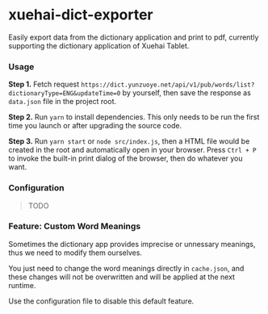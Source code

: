 # xuehai-dict-exporter

Easily export data from the dictionary application and print to pdf, currently supporting the dictionary application of Xuehai Tablet. 

### Usage

**Step 1.** Fetch request `https://dict.yunzuoye.net/api/v1/pub/words/list?dictionaryType=ENG&updateTime=0` by yourself, then save the response as `data.json` file in the project root.

**Step 2.** Run `yarn` to install dependencies. This only needs to be run the first time you launch or after upgrading the source code.

**Step 3.** Run `yarn start` or `node src/index.js`, then a HTML file would be created in the root and automatically open in your browser. Press `Ctrl + P` to invoke the built-in print dialog of the browser, then do whatever you want.

### Configuration

> TODO

### Feature: Custom Word Meanings

Sometimes the dictionary app provides imprecise or unnessary meanings, thus we need to modify them ourselves.

You just need to change the word meanings directly in `cache.json`, and these changes will not be overwritten and will be applied at the next runtime.

Use the configuration file to disable this default feature.
